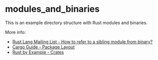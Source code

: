 # modules_and_binaries

This is an example directory structure with Rust modules and binaries.

More info:
- [Rust Lang Mailing List - How to refer to a sibling module from binary?](https://users.rust-lang.org/t/how-to-refer-to-a-sibling-module-from-binary/20929/2)
- [Cargo Guide - Package Layout](https://doc.rust-lang.org/cargo/guide/project-layout.html)
- [Rust by Example - Crates](https://doc.rust-lang.org/rust-by-example/crates.html)
